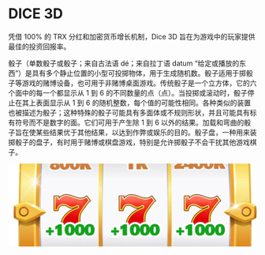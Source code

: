 # DICE 3D

凭借 100% 的 TRX 分红和加密货币增长机制，Dice 3D 旨在为游戏中的玩家提供最佳的投资回报率。

骰子（单数骰子或骰子；来自古法语 dé；来自拉丁语 datum “给定或播放的东西”）是具有多个静止位置的小型可投掷物体，用于生成随机数。骰子适用于掷骰子等游戏的赌博设备，也可用于非赌博桌面游戏。传统骰子是一个立方体，它的六个面中的每一个都显示从 1 到 6 的不同数量的点（点）。当投掷或滚动时，骰子停止在其上表面显示从 1 到 6 的随机整数，每个值的可能性相同。各种类似的装置也被描述为骰子；这种特殊的骰子可能具有多面体或不规则形状，并且可能具有标有符号而不是数字的面。它们可用于产生除 1 到 6 以外的结果。加载和弯曲的骰子旨在使某些结果优于其他结果，以达到作弊或娱乐的目的。骰子盘，一种用来装掷骰子的盘子，有时用于赌博或棋盘游戏，特别是允许掷骰子不会干扰其他游戏棋子。

![1500x500](1500x500.jpg)

